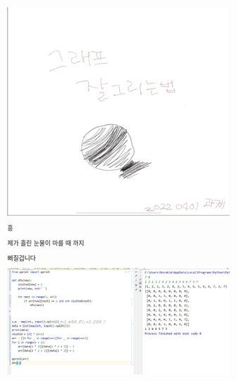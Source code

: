 ![image-20220401135640358](homework.assets/image-20220401135640358.png)



















흥

제가 흘린 눈물이 마를 때 까지

삐질겁니다

![image-20220401215458676](homework.assets/image-20220401215458676.png)